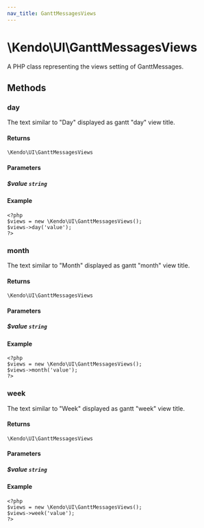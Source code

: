 ```yaml
---
nav_title: GanttMessagesViews
---
```


# \Kendo\UI\GanttMessagesViews

A PHP class representing the views setting of GanttMessages.


## Methods

### day
The text similar to "Day" displayed as gantt "day" view title.

#### Returns
`\Kendo\UI\GanttMessagesViews`

#### Parameters

##### $value `string`



#### Example 
    <?php
    $views = new \Kendo\UI\GanttMessagesViews();
    $views->day('value');
    ?>

### month
The text similar to "Month" displayed as gantt "month" view title.

#### Returns
`\Kendo\UI\GanttMessagesViews`

#### Parameters

##### $value `string`



#### Example 
    <?php
    $views = new \Kendo\UI\GanttMessagesViews();
    $views->month('value');
    ?>

### week
The text similar to "Week" displayed as gantt "week" view title.

#### Returns
`\Kendo\UI\GanttMessagesViews`

#### Parameters

##### $value `string`



#### Example 
    <?php
    $views = new \Kendo\UI\GanttMessagesViews();
    $views->week('value');
    ?>

